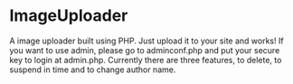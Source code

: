 # ImageUploader
A image uploader built using PHP. Just upload it to your site and works!
If you want to use admin, please go to adminconf.php and put your secure key to login at admin.php. Currently there are three features, to delete, to suspend in time and to change author name.
